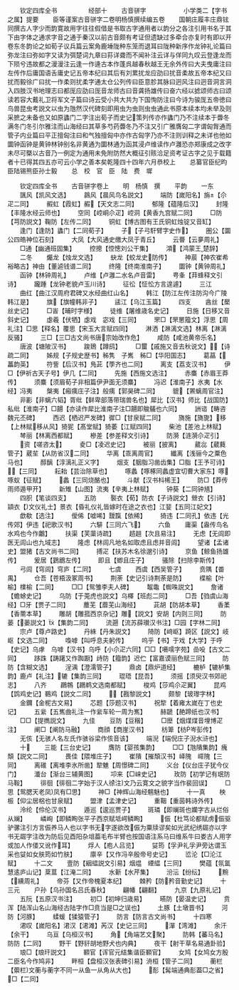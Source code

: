 <!-- { "loadSidebar": true } -->
　　钦定四库全书　　　　　经部十
　　古音骈字　　　　　　小学类二【字书之属】提要
　　臣等谨案古音骈字二卷明杨慎撰续编五卷
　　国朝庄履丰庄鼎铉同撰古人字少而韵寛故用字往往假借是书取古字通用者以韵分之各注引用书名于其下由字体之通求字音之通于秦汉以前古音颇有考证但遗缺过多牵合亦复时有即以开卷东冬韵论之如荀子议兵篇云案角鹿埵陇种东笼而退耳曰陇种新序作龙钟礼论篇曰弥龙注曰弥如字又读为弭楚词九章曰荪详聋而不闻补注云详与佯同九叹云登逢龙而下陨兮违故都之漫漫注云逢一作逄古本作蓬呉越春秋越王无余外传曰大夫曳庸注曰左传作后庸国语舌庸史记五帝本纪曰其后有刘累扰龙应劭曰扰音柔故五帝本纪又曰扰而毅徐广曰扰一作柔则扰柔字通太仓公列传曰臣意胗其脉曰迥风注曰迥音洞言洞入四肢汉书地理志曰都厐应劭曰厐音龙师古曰音龚扬雄传曰奋六经以摅颂师古曰颂读若容大戴礼卫将军文子篇曰诗云受小共大共为下国恂防注曰今诗为骏厐五帝徳曰鸟兽昆虫考説文以虫为虺然汉代碑刻即用虫为虫则虫虫通此书原本续本均未举及则采摭之未备也又如原蠭门二字注出荀子而史记策列传亦作蠭门乃不注续本于虋冬满冬门冬引尔雅注而山海经曰其草多芍药虋冬乃不注又引广雅膺匈二字谓匈胷通而管子内业篇曰平正擅匈注曰和气独擅匈中亦作古匈字乃亦不注则训释之未详也他如圜钟函钟是黄钟林钟别名非黄通为圜林通为函其浸卢维读作卢灉恐亦郑康成之改字未尽可槩以古音乃一例定为通用未免附防然大概征引赅洽足资考证古字之见于载籍者十已得其四五亦可云小学之善本矣乾隆四十四年六月恭校上
　　总纂官臣纪昀臣陆锡熊臣孙士毅
　　总　校　官　臣　陆　费　墀







　　钦定四库全书
　　古音骈字卷上
　　明　杨慎　撰
　　平韵
　　一东
　　颽风【凯风文选】
　　鷐风【晨风鸟名説文】
　　端防【嵗阳名】旃【尒疋二同】
　　赮虹【霞虹】赮【天文志二同】
　　郁隆【蕴隆后汉】
　　封隆【丰隆水经云师也】
　　空同【崆峒尒疋】崆洞【黄香九宫赋二同】
　　□防【芎防説文】鞠防【左传二同】
　　铜虹【博古图有王氏铜虹烛锭又音缸】
　　逢门【逢防】蠭门【二同荀子】
　　子【子弓馯臂字史作】
　　圏公【圜公四皓神位石刻】
　　大凤【大风通史缴大凤于青丘】
　　云瞢【云夣周礼】
　　□通【幽通班固集】
　　控摠【悾憁刘公干集】
　　澒【鸿蒙王楚辞】
　　二冬
　　爥龙【烛龙文选】
　　蚗龙【蛟龙史防传】
　　神莀【神农崔希裕略古】神由【董逌钱谱二同】
　　终隆【终南淮南子】
　　圜钟【黄钟周礼】
　　函钟【林钟周礼】
　　卢维【卢灉二水名卢音雷】
　　甹夆【荓蜂释文引诗】
　　躘踵【龙钟老貌卢玉川诗】
　　征彸【怔忪方言遑遽】
　　三江
　　曲红【曲江汉周府君碑又水经曲红山名】
　　韩江【防江左传注防沟今广陵韩江是】
　　旗【旗幢韩非子】
　　盓江【乌江玉篇】
　　四支
　　酓丝【檿丝史记】
　　□峕【晡时字様】
　　徒维【屠维歳名史记】
　　日施【日移又音斜史记】
　　虙羲【伏牺】虙戏　宓戏【三同】
　　罘□【罘罳籀文】浮思【周礼注】□思【释名】覆思【宋玉大言赋四同】
　　淋洒【淋漓文选】林离【淋漓反骚】
　　三□【三□古文尚书唐宗始改作危】
　　咸防【咸池黄帝乐名】
　　唐波【塘陂汉书】
　　踆鵄【蹲鸱】
　　□蠒【戚施又音去秋说文】【诗疏二同】
　　姊规【子规史歴书】秭隽　子嶲　秭□【华阳国志】
　　葛蕌【藟韵英】
　　符訾【后汉书】鳬茈【荸齐也二同】
　　离支【荔支汉书】
　　伊□【伊祈古天子号】伊几【二同】
　　先施【西施文选注】
　　赤麋【赤眉王莽传】
　　须麋【须眉荀子非相篇伊尹面无须麋】
　　冯迟【淮南子】氷夷【水经】冯夷
　　槃夷【瘢痍庄子注】般痍【郭昊碑二同】
　　貔【罴螭周官注】
　　非彲【非螭六韬】胥纰【鲜卑部落带瑞兽名也】犀比【汉书】师比【战国防】私纰【淮南子】□翿【亦读作犀比淮南子注□翿即鵔鸃也六同】
　　詶谘【畴咨魏元丕碑】
　　西迟【栖迟严发碑】徲□【甘泉赋二同】
　　旖施【旖旎】移【上林赋移从风】猗狔【髙堂赋】猗萎【江赋四同】
　　柴池【差池上林赋】
　　棽丽【林离西都赋】
　　槮差【参差释文引诗】
　　防漪【涟漪尒疋引】
　　资【嗟咨太】
　　夌□【凌迟史记】
　　被丽【披离】
　　葳惢【葳蕤管子】葳苼【从防省汉二同】
　　华离【乖离周官】
　　纎离【浅骊今之粟色马也】
　　醇醨【淳漓礼正义字】
　　烟支【胭脂习凿齿集】□脂【王予可诗】【三同】
　　耘耛【芸治除草也】
　　啄蠡【啄椓同蠡虚宜切曹大家东】啄　啄蚁【征赋】
　　蠡【三同烧酪也】
　　斗献【汉书枓桸王】
　　防□【莽传雨师遁甲开】
　　新雉【山图】流夷【辛夷上林赋】
　　钟葵【二同钟馗】
　　四胑【笔谈四支】
　　五防
　　褧衣【荀】防衣【子诗説文】檾衣【引诗】顈衣【文仪礼士】景衣【昏礼仪礼皆嫁时在途之衣也】江婓【五同江妃文】
　　歔欷【选注】
　　僾俙【嘘唏】靉霼【依稀】
　　猗违【二同孔】依违【光传郊】伊违【祀歌汉书】
　　六騑【三同六飞】
　　六鱼
　　庸渠【盎传鸟名水鸡也今作鷛】
　　扶渠【芙蕖诗疏】
　　趦趄【次且易注】
　　无虑【无闾即医无闾山也九域志】
　　隆虑【林闾凡地名如取虑且虑并音闾】
　　望诸【孟诸史】盟猪【古文尚书二同】
　　搏疋【扶苏木名徐邈引诗】
　　京鱼【鲸鱼扬雄传】
　　爰居【鶢鶋左传】
　　即且【蝍且庄子】
　　骚除【扫除李斯传】
　　弓闾【穹闾】穹庐【二同】
　　七虞
　　西虞【西吴管子】
　　贲隅【畨禺】
　　仓吾【苍梧汲冢周书】
　　荆荼【史记引诗荆荼是防】
　　楪榆【叶榆】檏榆【二同】
　　□□【鸳雏李夫人碑】
　　鼅鼄【蜘咮説文】
　　詹诸【蟾蜍史记】
　　乌防【于莵虎也説文】乌檡【班彪二同】
　　□吾【驺虞山海经】□牙【贾子二同】
　　蘪芜【蘼芜山海经】
　　茈胡【防胡本草】
　　香葇【香薷本草】
　　雕胡【雕菰西京杂记】雕【説文】安胡【内则三同】
　　防蒌【蒌説文】【集韵二同】
　　流遡【流苏薛瓉汉书注】□园【字林二同】
　　宗卢【尊卢路史】
　　丹絑【丹朱説文】
　　陭防【﨑岖】踦区【説文】岐岖【文选二同】
　　嘄嘑【叫呼息夫躬传】
　　呜乎【书】于戏【大学】于呼【史记】乌虖　乌嘑【汉书】乌呼【小尒疋六同】□□【嗫嚅字苑】嵒吺【古文二同】
　　跢跦【踌躇又作踟蹰】歭防【籀韵】迟伫【富嘉谟丽色赋三同】
　　防防【含糊文选】
　　浧渪【澄濡管子】
　　鼎卤【鼎炉道经】
　　樚栌【辘栌集韵】鹿卢【礼注】辘【集韵三同】
　　琨珸【昆吾】
　　须摇【须臾汉书郊祀志】
　　八齐
　　鸊鶙【鸊鹈文选南都赋】
　　梭鸡【莎鸡尒疋翼】
　　昆鸡【鹍鸡史记】鶤鸡【説文二同】
　　【戡黎説文】
　　颇黎【玻瓈字林】
　　金鑈【金柅古文易】
　　芯题【莎题汉书】
　　祝犂【着雍太嵗在丁也史记】
　　五繠【五嶲曲礼注一作繠车轮一周为嶲】
　　赫蹏【赩蹄纸也汉书】
　　□□【提擕説文】
　　九佳
　　豆防【豆稭】
　　□塺【烟煤煤音埋博疋注】
　　阐□【阐防马融】
　　商顔【商崖汉书】
　　枋箄【枋岑彭传】
　　无侅【无骇人名左氏作骇谷梁作侅音该】
　　端淣【端倪庄子淣水浒也】
　　十
　　三能【三台史记】
　　膺防【婴孩集韵】
　　□□【虺隤集韵】瘣頽【説文二同】
　　畏佳【隈堆庄子】
　　崔隤【摧頽汉书】峄隗　嶵隗【三同】
　　离碓【离堆李氷所凿】犂魋【周憬碑二同】
　　义台【仪台庄子犹今仪门】
　　瀸台【渐台三辅黄图】
　　卭来【□崃史记】
　　玫防【初学记有珉防马鞍】
　　徘徊【徘徊二字始于汉人徐注文乃云寛文之貌字当作裴回误】
　　□思【鸳腮天老凤凤有□思】
　　神□【神辉山海经魑魅也】
　　十一真
　　柍桭【仰尘居梠也甘泉赋】
　　盟津【孟津史记】
　　重鞇【重茵韩诗外传】
　　泠纶【伶伦汉书】
　　遁巡【逡巡贾子】
　　斑璘【即斓斑也孄字古从烂俗从斓】
　　嶙峋【即鳞眴张平子西京赋坻崿鳞眴】
　　侲【杜笃论都赋虏侲驱驴骡注引方言侲养马人也以字书无字遂欲改侲为粟牍谬矣如光武纪绣镼亦以字书无镼字注改为防后见酉阳杂俎葢毛布半臂也按国语注系马曰维系牛曰娄古人用字或加人作偻又讹作耳】
　　烰人【庖人吕览】
　　姇筠【孚尹礼孚尹旁达谓玉采也姇如女肤筠如竹肤】
　　廪辛【又作冯辛殷帝号史记】
　　峾沦【□沦江赋】
　　十二文
　　壹防【絪緼説文引易】烟煴　緸緼【三同】
　　樊蕴【氛氲慧逺庐山记】棻蒀【江淹二同】
　　水斳【水芹集】
　　汾沄【纷纭】
　　黦【纁周礼】
　　帝芬【又作帝槐夏本纪】
　　棘矜【防矜音勤史记】
　　十三元
　　户孙【乌孙国名吕氏春秋】
　　翩幡【翩翻】
　　九京【九原礼记】
　　五阮【五原汉书注】
　　初□【初坤归歳易】
　　曣防【晏温史记】
　　贲浑【陆浑山名山海经古陆字作□贲当是□之误也】
　　土豚【土墩晋书】
　　河防【河豚】
　　蝚蝯【猱猿管子】
　　防言【防言古文尚书】
　　十四寒
　　涒叹【嵗阳名】涒汉【涒滩】芮汉【史记三同】
　　潬【湾滩】
　　余汗【余干】
　　乌亘【乌桓汉书】
　　角【角端艺文聚】
　　防韩【蕃马名】防防【二同】
　　野干【野豻胡地野犬也内典】
　　夜干【射干草名易通卦验】
　　琅□【琅玕説文】
　　顐官【诨官元结集谐臣顐官】
　　女鸠【女鸠女方殷二臣名今作鸠非】
　　畔桓【盘桓汉张表碑引易】洀桓【管子二同】
　　蘅栏【蘌栏文蘅与蘅字不同一从鱼一从角从大也】
　　耏【髯端通典耏葢□之省】□【二同】
